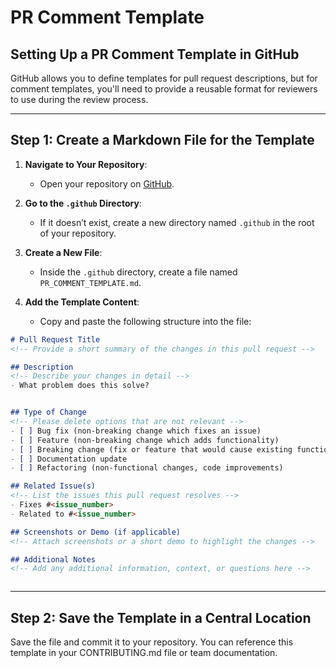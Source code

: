 # PR Comment Template

##  Setting Up a PR Comment Template in GitHub

GitHub allows you to define templates for pull request descriptions, but for comment templates, you'll need to provide a reusable format for reviewers to use during the review process.

---

## Step 1: Create a Markdown File for the Template

1. **Navigate to Your Repository**:
   - Open your repository on [GitHub](https://github.com).

2. **Go to the `.github` Directory**:
   - If it doesn’t exist, create a new directory named `.github` in the root of your repository.

3. **Create a New File**:
   - Inside the `.github` directory, create a file named `PR_COMMENT_TEMPLATE.md`.

4. **Add the Template Content**:
   - Copy and paste the following structure into the file:

```markdown
# Pull Request Title
<!-- Provide a short summary of the changes in this pull request -->

## Description
<!-- Describe your changes in detail -->
- What problem does this solve?


## Type of Change
<!-- Please delete options that are not relevant -->
- [ ] Bug fix (non-breaking change which fixes an issue)
- [ ] Feature (non-breaking change which adds functionality)
- [ ] Breaking change (fix or feature that would cause existing functionality to not work as expected)
- [ ] Documentation update
- [ ] Refactoring (non-functional changes, code improvements)

## Related Issue(s)
<!-- List the issues this pull request resolves -->
- Fixes #<issue_number>
- Related to #<issue_number>

## Screenshots or Demo (if applicable)
<!-- Attach screenshots or a short demo to highlight the changes -->

## Additional Notes
<!-- Add any additional information, context, or questions here -->



```

---

## Step 2: Save the Template in a Central Location

Save the file and commit it to your repository.
You can reference this template in your CONTRIBUTING.md file or team documentation.

